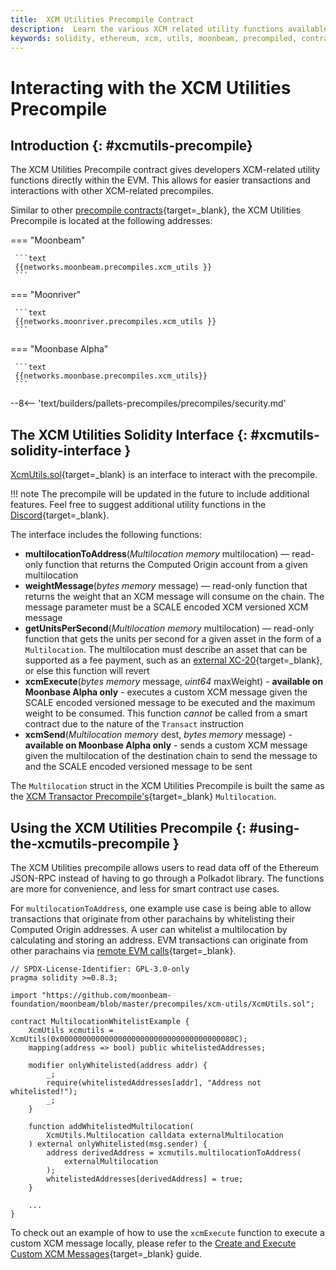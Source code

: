 ```yaml
---
title:  XCM Utilities Precompile Contract
description:  Learn the various XCM related utility functions available to smart contact developers with Moonbeam's precompiled XCM Utilities contract.
keywords: solidity, ethereum, xcm, utils, moonbeam, precompiled, contracts
---
```


# Interacting with the XCM Utilities Precompile

## Introduction {: #xcmutils-precompile}

The XCM Utilities Precompile contract gives developers XCM-related utility functions directly within the EVM. This allows for easier transactions and interactions with other XCM-related precompiles.

Similar to other [precompile contracts](/builders/pallets-precompiles/precompiles/){target=\_blank}, the XCM Utilities Precompile is located at the following addresses:

=== "Moonbeam"

     ```text
     {{networks.moonbeam.precompiles.xcm_utils }}
     ```

=== "Moonriver"

     ```text
     {{networks.moonriver.precompiles.xcm_utils }}
     ```

=== "Moonbase Alpha"

     ```text
     {{networks.moonbase.precompiles.xcm_utils}}
     ```

--8<-- 'text/builders/pallets-precompiles/precompiles/security.md'

## The XCM Utilities Solidity Interface {: #xcmutils-solidity-interface }

[XcmUtils.sol](https://github.com/moonbeam-foundation/moonbeam/blob/master/precompiles/xcm-utils/XcmUtils.sol/){target=\_blank} is an interface to interact with the precompile.

!!! note
    The precompile will be updated in the future to include additional features. Feel free to suggest additional utility functions in the [Discord](https://discord.gg/PfpUATX/){target=\_blank}.

The interface includes the following functions:

 - **multilocationToAddress**(*Multilocation memory* multilocation) — read-only function that returns the Computed Origin account from a given multilocation
 - **weightMessage**(*bytes memory* message) — read-only function that returns the weight that an XCM message will consume on the chain. The message parameter must be a SCALE encoded XCM versioned XCM message
 - **getUnitsPerSecond**(*Multilocation memory* multilocation) — read-only function that gets the units per second for a given asset in the form of a `Multilocation`. The multilocation must describe an asset that can be supported as a fee payment, such as an [external XC-20](/builders/interoperability/xcm/xc20/overview/#external-xc20s/){target=\_blank}, or else this function will revert
 - **xcmExecute**(*bytes memory* message, *uint64* maxWeight) - **available on Moonbase Alpha only** -  executes a custom XCM message given the SCALE encoded versioned message to be executed and the maximum weight to be consumed. This function *cannot* be called from a smart contract due to the nature of the `Transact` instruction
 - **xcmSend**(*Multilocation memory* dest, *bytes memory* message) - **available on Moonbase Alpha only** - sends a custom XCM message given the multilocation of the destination chain to send the message to and the SCALE encoded versioned message to be sent

The `Multilocation` struct in the XCM Utilities Precompile is built the same as the [XCM Transactor Precompile's](/builders/interoperability/xcm/remote-execution/substrate-calls/xcm-transactor-precompile/#building-the-precompile-multilocation/){target=\_blank} `Multilocation`.

## Using the XCM Utilities Precompile {: #using-the-xcmutils-precompile }

The XCM Utilities precompile allows users to read data off of the Ethereum JSON-RPC instead of having to go through a Polkadot library. The functions are more for convenience, and less for smart contract use cases.

For `multilocationToAddress`, one example use case is being able to allow transactions that originate from other parachains by whitelisting their Computed Origin addresses. A user can whitelist a multilocation by calculating and storing an address. EVM transactions can originate from other parachains via [remote EVM calls](/builders/interoperability/xcm/remote-execution/remote-evm-calls/){target=\_blank}.  

```solidity
// SPDX-License-Identifier: GPL-3.0-only
pragma solidity >=0.8.3;

import "https://github.com/moonbeam-foundation/moonbeam/blob/master/precompiles/xcm-utils/XcmUtils.sol";

contract MultilocationWhitelistExample {
    XcmUtils xcmutils = XcmUtils(0x000000000000000000000000000000000000080C);
    mapping(address => bool) public whitelistedAddresses;

    modifier onlyWhitelisted(address addr) {
        _;
        require(whitelistedAddresses[addr], "Address not whitelisted!");
        _;
    }

    function addWhitelistedMultilocation(
        XcmUtils.Multilocation calldata externalMultilocation
    ) external onlyWhitelisted(msg.sender) {
        address derivedAddress = xcmutils.multilocationToAddress(
            externalMultilocation
        );
        whitelistedAddresses[derivedAddress] = true;
    }

    ...
}
```

To check out an example of how to use the `xcmExecute` function to execute a custom XCM message locally, please refer to the [Create and Execute Custom XCM Messages](/builders/interoperability/xcm/send-execute-xcm/#execute-xcm-utils-precompile/){target=\_blank} guide.
